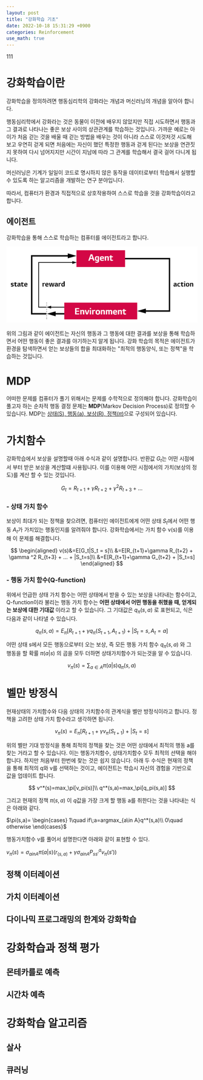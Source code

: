 ```yaml
---
layout: post
title: "강화학습 기초"
date: 2022-10-18 15:31:29 +0900
categories: Reinforcement
use_math: true
---
```


111

# 강화학습이란

강화학습을 정의하려면 행동심리학의 강화라는 개념과 머신러닝의 개념을 알아야 합니다.

행동심리학에서 강화라는 것은 동물이 이전에 배우지 않았지만 직접 시도하면서 행동과 그 결과로 나타나는 좋은 보상 사이의 상관관계를 학습하는 것입니다. 가까운 예로는 아이가 처음 걷는 것을 배울 때 걷는 방법을 배우는 것이 아니라 스스로 이것저것 시도해 보고 우연히 걷게 되면 처음에는 자신이 했던 특정한 행동과 걷게 된다는 보상을 연관짓지 못하여 다시 넘어지지만 시간이 지남에 따라 그 관계를 학습해서 결국 걸어 다니게 됩니다.

머신러닝은 기계가 일일이 코드로 명시하지 않은 동작을 데이터로부터 학습해서 실행할 수 있도록 하는 알고리즘을 개발하는 연구 분야입니다.

따라서, 컴퓨터가 환경과 직접적으로 상호작용하여 스스로 학습을 것을 강화학습이라고 합니다.

## 에이전트

강화학습을 통해 스스로 학습하는 컴퓨터를 에이전트라고 합니다.

<p align="center"><img src="/public/img/agent.png"></p>

위의 그림과 같이 에이전트는 자신의 행동과 그 행동에 대한 결과를 보상을 통해 학습하면서 어떤 행동이 좋은 결과를 야기하는지 알게 됩니다. 강화 학습의 목적은 에이전트가 환경을 탐색하면서 얻는 보상들의 합을 최대화하는 "최적의 행동양식, 또는 정책"을 학습하는 것입니다.

# MDP

어떠한 문제를 컴퓨터가 풀기 위해서는 문제를 수학적으로 정의해야 합니다. 강화학습이 풀고자 하는 순차적 행동 결정 문제는 **MDP**(Markov Decision Process)로 정의할 수 있습니다. MDP는 <u>상태(S), 행동(a), 보상(R), 정책($\pi$)</u>으로 구성되어 있습니다.

# 가치함수

강화학습에서 보상을 설명할때 아래 수식과 같이 설명합니다.
반환값 $G_t$는 어떤 시점에서 부터 받은 보상을 계산할떄 사용됩니다. 이를 이용해 어떤 시점에서의 가치(보상의 정도)를 계산 할 수 있는 것입니다.

$$G_t = R_{t+1}+\gamma R_{t+2} + \gamma ^2 R_{t+3} + ...$$

### - 상태 가치 함수

보상이 최대가 되는 정책을 찾으려면, 컴퓨터인 에이전트에게 어떤 상태 $S_t$에서 어떤 행동 $A_t$가 가치있는 행동인지를 알려줘야 합니다. 강화학습에서는 가치 함수 v(s)를 이용해 이 문제를 해결합니다.

$$
\begin{aligned}
v(s)&=E[G_t|S_t = s]\\
&=E[R_{t+1}+\gamma R_{t+2} + \gamma ^2 R_{t+3} + ... + |S_t=s]\\
&=E[R_{t+1}+\gamma G_{t+2} + |S_t=s]
\end{aligned}
$$

### - 행동 가치 함수(Q-function)

위에서 언급한 상태 가치 함수는 어떤 상태에서 받을 수 있는 보상을 나타내는 함수이고, Q-function이라 불리는 행동 가치 함수는 **어떤 상태에서 어떤 행동을 취했을 때, 얻게되는 보상에 대한 기대값** 이라고 할 수 있습니다. 그 기대값은 $q_\pi(s,a)$ 로 표현되고, 식은 다음과 같이 나타낼 수 있습니다.

$$
q_\pi(s,a) = E_\pi[R_{t+1} + \gamma q_\pi(S_{t+1},A_{t+1}) + |S_t =s, A_t = a]
$$

어떤 상태 s에서 모든 행동으로부터 오는 보상, 즉 모든 행동 가치 함수 $q_\pi(s,a)$ 와 그 행동을 할 확률 $\pi({a|s})$ 의 곱을 모두 더하면 상태가치함수가 되는것을 알 수 있습니다.

$$v_\pi(s) = \sum_{a \in A}{\pi(a|s)q_\pi(s,a)}$$

# 벨만 방정식

현재상태의 가치함수와 다음 상태의 가치함수의 관계식을 벨만 방정식이라고 합니다. 정책을 고려한 상태 가치 함수라고 생각하면 됩니다.

$$v_\pi(s)=E_\pi[R_{t+1}+\gamma v_\pi(S_{t+1})+|S_t=s]$$

위의 벨만 기대 방정식을 통해 최적의 정책을 찾는 것은 어떤 상태에서 최적의 행동 a를 찾는 거라고 할 수 있습니다. 이는 행동가치함수, 상태가치함수 모두 최적의 선택을 해야합니다. 하지만 처음부터 한번에 찾는 것은 쉽지 않습니다. 아래 두 수식은 현재의 정책을 통해 최적의 q와 v를 선택하는 것이고, 에이전트는 학습시 자신의 경험을 기반으로 값을 업데이트 합니다.

$$
v^*(s)=max_\pi[v_pi(s)]\\
q^*(s,a)=max_\pi[q_pi(s,a)]
$$

그리고 현재의 정책 $\pi(s,a)$ 이 $q$값을 가장 크게 할 행동 a를 취한다는 것을 나타내는 식은 아래와 같다.

$\pi(s,a)=
\begin{cases}
1\quad if\;a=argmax_{a\in A}q^*(s,a)\\
0\quad otherwise
\end{cases}$

행동가치함수 v를 풀어서 설명한다면 아래와 같이 표현할 수 있다.

$v_\pi(s) = \sigma_{a in A}\pi(a|s)(r_{(s,a)} + \gamma \sigma_{a in A}P^a_{ss'}v_\pi(s'))$

## 정책 이터레이션

## 가치 이터레이션

## 다이나믹 프로그래밍의 한계와 강화학습

# 강화학습과 정책 평가

## 몬테카를로 예측

## 시간차 예측

# 강화학습 알고리즘

## 살사

## 큐러닝
